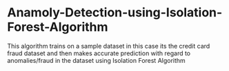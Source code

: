 # Anamoly-Detection-using-Isolation-Forest-Algorithm
This algorithm trains on a sample dataset in this case its the credit card fraud dataset and then makes accurate prediction with regard to anomalies/fraud in the dataset using Isolation Forest Algorithm
